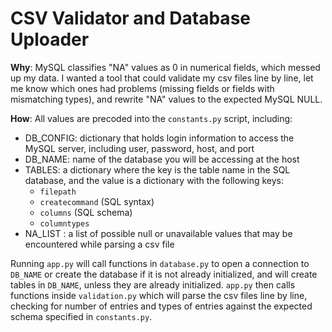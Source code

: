 # CSV Validator and Database Uploader
**Why**: MySQL classifies "NA" values as 0 in numerical fields, which messed up my data. I wanted a tool that could validate my csv files line by line, let me know which ones had problems (missing fields or fields with mismatching types), and rewrite "NA" values to the expected MySQL NULL.

**How**: All values are precoded into the `constants.py` script, including:
+ DB_CONFIG: dictionary that holds login information to access the MySQL server, including user, password, host, and port
+ DB_NAME: name of the database you will be accessing at the host
+ TABLES: a dictionary where the key is the table name in the SQL database, and the value is a dictionary with the following keys:
  + `filepath`
  + `createcommand` (SQL syntax)
  + `columns` (SQL schema)
  + `columntypes`
+ NA_LIST : a list of possible null or unavailable values that may be encountered while parsing a csv file


Running `app.py` will call functions in `database.py` to open a connection to `DB_NAME` or create the database if it is not already initialized, and will create tables in `DB_NAME`, unless they are already initialized. `app.py` then calls functions inside `validation.py` which will parse the csv files line by line, checking for number of entries and types of entries against the expected schema specified in `constants.py`.
